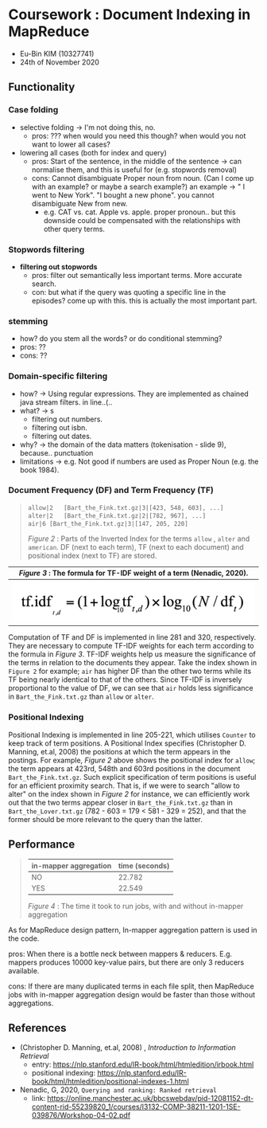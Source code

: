 # Coursework : Document Indexing in MapReduce
- Eu-Bin KIM (10327741)
- 24th of November 2020

## Functionality
### Case folding
  - selective folding -> I'm not doing this, no.
     - pros: ??? when would you need this though? when would you not want to lower all cases? 
  - lowering all cases (both for index and query)
    - pros: Start of the sentence, in the middle of the sentence -> can normalise them, and this is useful for
      (e.g. stopwords removal)
    - cons: Cannot disambiguate Proper noun from noun. (Can I come up with an example? or maybe a search example?)
      an example ->  " I went to New York". "I bought a new phone".  you cannot disambiguate New from new. 
      - e.g. CAT vs. cat. Apple vs. apple. proper pronoun.. but this downside could be compensated with the relationships
      with other query terms. 

### Stopwords filtering
- **filtering out stopwords**
  - pros: filter out semantically less important terms. More accurate search. 
  - con: but what if the query was quoting a specific line in the episodes? come up with this. this is actually the most
    important part.
    
  
### stemming
  - how? do you stem all the words? or do conditional stemming?
  - pros: ??
  - cons: ??


### Domain-specific filtering
 - how?  -> Using regular expressions. They are implemented as chained java stream filters. in line..(.. 
 - what? -> s
    - filtering out numbers.
    - filtering out isbn.
    - filtering out dates.
 - why? -> the domain of the data matters (tokenisation - slide  9), because.. punctuation
 - limitations -> e.g. Not good if numbers are used as Proper Noun (e.g. the book 1984).


### Document Frequency (DF) and Term Frequency (TF)

> ```
> allow|2	[Bart_the_Fink.txt.gz|3|[423, 548, 603], ...]
> alter|2	[Bart_the_Fink.txt.gz|2|[782, 967], ...]
> air|6	[Bart_the_Fink.txt.gz|3|[147, 205, 220]
> ```
> *Figure 2* : Parts of the Inverted Index for the terms `allow` , `alter` and `american`.
>  DF (next to each term), TF (next to each document) and positional index (next to TF) are stored. 

*Figure 3* : The formula for TF-IDF weight of a term (Nenadic, 2020). | 
--- |
![](.report_images/c2855e44.png) | 

 Computation of TF and DF is implemented in line 281 and 320, respectively. They are necessary to compute TF-IDF weights
  for each term according to the formula in *Figure 3*. TF-IDF weights help us measure the significance of the terms 
  in relation to the documents they appear. Take the index shown in `Figure 2` for example; `air` has higher DF than
   the other two terms while its TF being nearly identical to that of the others.
    Since TF-IDF is inversely proportional to the value of DF, we can see that `air` holds less significance in
     `Bart_the_Fink.txt.gz` than `allow` or `alter`. 
  

### Positional Indexing

Positional Indexing is implemented in line 205-221, which utilises `Counter` to keep 
track of term positions. A Positional Index specifies (Christopher D. Manning, et.al, 2008) the positions at which
 the term appears in the postings. For example, *Figure 2* above shows the positional index for `allow`; 
 the term appears at 423rd, 548th and 603rd positions in the document `Bart_the_Fink.txt.gz`.
   Such explicit specification of term positions is useful for an efficient proximity search.
   That is, if we were to search "allow to alter" on the index shown in *Figure 2* for instance,
we can efficiently work out that the two terms appear closer in `Bart_the_Fink.txt.gz` than in
 `Bart_the_Lover.txt.gz` (782 - 603 = 179 < 581 - 329 = 252), and that the former should be more relevant to the query than
 the latter.
 
 
## Performance


> in-mapper aggregation | time (seconds)
> --- | --- 
> NO | 22.782
> YES | 22.549
> *Figure 4* : The time it took to run jobs, with and without in-mapper aggregation


As for MapReduce design pattern, In-mapper aggregation pattern is used in the code. 
 
pros: When there is a bottle neck between mappers & reducers. E.g. mappers produces 10000 key-value pairs,
but there are only 3 reducers available.

cons: If there are many duplicated terms in each file split, then MapReduce jobs with in-mapper aggregation design would be faster than 
those without aggregations.




## References
- (Christopher D. Manning, et.al, 2008) , *Introduction to Information Retrieval*
  - entry: https://nlp.stanford.edu/IR-book/html/htmledition/irbook.html
  - positional indexing: https://nlp.stanford.edu/IR-book/html/htmledition/positional-indexes-1.html
- Nenadic, G, 2020, `Querying and ranking: Ranked retrieval`
  - link: https://online.manchester.ac.uk/bbcswebdav/pid-12081152-dt-content-rid-55239820_1/courses/I3132-COMP-38211-1201-1SE-039876/Workshop-04-02.pdf
  
